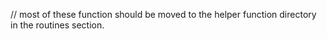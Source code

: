 // most of these function should be moved to the helper function directory in the routines section.
